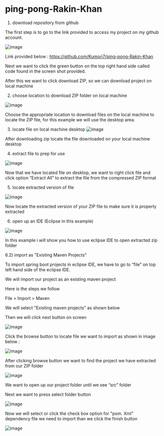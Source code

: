 # ping-pong-Rakin-Khan

1) download repository from github 

The first step is to go to the link provided to access my project on my github account.

![image](https://user-images.githubusercontent.com/73298685/193445268-9e5898f7-524a-449e-94ea-ebc322be616f.png)


Link  provided below : 
https://github.com/Kumori7/ping-pong-Rakin-Khan

Next we want to click the green button on the top right hand side called code found in the screen shot provided. 

After this we want to click download ZIP, so we can download project on local machine


2)  choose location to download ZIP folder on local machine 

![image](https://user-images.githubusercontent.com/73298685/193445382-33b04a53-e77b-426c-81ce-0af15c492c47.png)


Choose the appropriate location to download files on the  local machine to locate the ZIP file, for this example we will use the desktop area.

3)  locate file on local machine desktop 
![image](https://user-images.githubusercontent.com/73298685/193445604-db6f73ea-2196-4eb3-8799-e9b4dca68304.png)


After downloading zip locate the file downloaded on your local machine desktop 

4) extract file to prep for use

![image](https://user-images.githubusercontent.com/73298685/193445544-99ae1d00-a527-4dcb-a2c2-9add416edf62.png)


Now that we have located file on desktop, we want to right click file and click option “Extract All” to extract the file from the compressed ZIP format 

5) locate extracted version of file 

![image](https://user-images.githubusercontent.com/73298685/193445646-bcda148d-da76-41f4-9cd9-fd318716d254.png)

Now locate the extracted version of your ZIP file to make sure it is properly extracted

6) open up an IDE (Eclipse in this example)

![image](https://user-images.githubusercontent.com/73298685/193445752-59802d57-58b0-46db-97c8-f4c2a3cc0aed.png)

In this example i will show you how to use eclipse IDE to open extracted zip folder

6.2)   import as "Existing Maven Projects" 

To import spring boot projects in eclipse IDE, we have to go to “file” on top left hand side of the eclipse IDE. 

We will import our project as an existing maven project 

Here is the steps we follow 

File > Import  > Maven 

We will select "Existing maven projects" as shown below 

Then we will click next button on screen

![image](https://user-images.githubusercontent.com/73298685/193397850-1d701d4c-3910-4342-a36e-189a787469e1.png)

Click the browse button to locate file we want to import as shown in image below :

![image](https://user-images.githubusercontent.com/73298685/193397886-e1a4c173-03ef-4e77-9325-acaf67dc7c80.png)

After clicking browse button we want to find the project we have extracted from our ZIP folder

![image](https://user-images.githubusercontent.com/73298685/193445970-a61734be-761d-4995-aa36-7b1b6655630f.png)

We want to open up our project folder until we see “src” folder

Next we want to press select folder button

![image](https://user-images.githubusercontent.com/73298685/193446132-2587bf8a-986e-46f5-bf78-92ae89f882ef.png)

Now we will select or click the check box option for "pom. Xml" dependency file we need to import than we click the finish button 

![image](https://user-images.githubusercontent.com/73298685/193446164-c7fa5b9a-8d96-4205-b7e2-b39b8ae39c9b.png)


